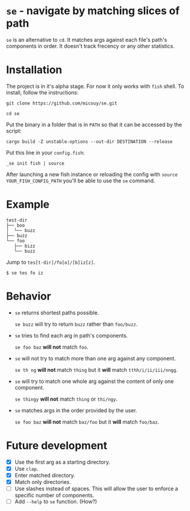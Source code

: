 # `se` - navigate by matching slices of path

`se` is an alternative to `cd`. It matches args against each file's path's components in order. It doesn't track frecency or any other statistics.


# Installation

The project is in it's alpha stage. For now it only works with `fish` shell. To install, follow the instructions:

`git clone https://github.com/micouy/se.git`

`cd se`

Put the binary in a folder that is in `PATH` so that it can be accessed by the script:

`cargo build -Z unstable-options --out-dir DESTINATION --release`

Put this line in your `config.fish`:

`_se init fish | source`

After launching a new fish instance or reloading the config with `source YOUR_FISH_CONFIG_PATH` you'll be able to use the `se` command.


# Example

```
test-dir
├── boo
│  └── buzz
├── buzz
└── foo
   ├── bizz
   └── buzz
```

Jump to `tes[t-dir]/fo[o]/[b]iz[z]`.

```
$ se tes fo iz
```


# Behavior

* `se` returns shortest paths possible.
  
  `se buzz` will try to return `buzz` rather than `foo/buzz`.
* `se` tries to find each arg in path's components.
  
  `se foo baz` **will not** match `foo`.
* `se` will not try to match more than one arg against any component.
  
  `se th ng` **will not** match `thing` but it **will** match `tthh/i/ii/iii/nngg`.
* `se` will try to match one whole arg against the content of only one component.
  
  `se thingy` **will not** match `thing` or `thi/ngy`.
* `se` matches args in the order provided by the user.
  
  `se foo baz` **will not** match `baz/foo` but it **will** match `foo/baz`.


# Future development

- [x] Use the first arg as a starting directory.
- [x] Use `clap`.
- [x] Enter matched directory.
- [x] Match only directories.
- [ ] Use slashes instead of spaces. This will allow the user to enforce a specific number of components.
- [ ] Add `--help` to `se` function. (How?)
